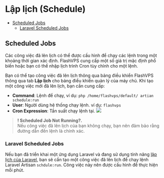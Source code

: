# Lập lịch (Schedule)

<!-- TOC -->

- [Scheduled Jobs](#scheduled-jobs)
  - [Laravel Scheduled Jobs](#laravel-scheduled-jobs)

<!-- /TOC -->

<a id="markdown-scheduled-jobs" name="scheduled-jobs"></a>

## Scheduled Jobs 

Các công việc đã lên lịch có thể được cấu hình để chạy các lệnh trong một khoảng thời gian xác định. FlashVPS cung cấp một số giá trị mặc định phổ biến hoặc bạn có thể nhập lịch trình Cron tùy chỉnh cho một lệnh.

Bạn có thể tạo công việc đã lên lịch thông qua bảng điều khiển FlashVPS thông qua tab **Lập lịch** cho bảng điều khiển quản lý của máy chủ. Khi tạo một công việc mới đã lên lịch, bạn cần cung cấp:
- **Command**: Lệnh để chạy, ví dụ: `php /home/flashvps/default/ artian schedule:run`
- **User**: Người dùng hệ thống chạy lệnh. ví dụ: `flashvps`
- **Cron Expression**: Tần suất chạy lệnh tại.
![](/vendor/docs/images/create-schedule.png)

> **! Scheduled Job Not Running?.**  
> Nếu công việc đã lên lịch của bạn không chạy, bạn nên đảm bảo rằng đường dẫn đến lệnh là chính xác.

<a id="markdown-laravel-scheduled-jobs" name="laravel-scheduled-jobs"></a>

### Laravel Scheduled Jobs
Nếu bạn đã triển khai một ứng dụng Laravel và đang sử dụng tính năng [lập lịch của Laravel](https://laravel.com/docs/8.x/scheduling), bạn sẽ cần tạo một công việc đã lên lịch để chạy lệnh Laravel Artisan `schdule:run`. Công việc này nên được cấu hình để thực hiện mỗi phút.
